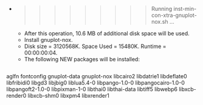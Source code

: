 * >>>>>>>>> Running inst-min-con-xtra-gnuplot-nox.sh ...
  * After this operation, 10.6 MB of additional disk space will be used.
  * Install gnuplot-nox.
  * Disk size = 3120568K. Space Used = 15480K. Runtime = 00:00:00:04.
  * The following NEW packages will be installed:
  ```bash
aglfn fontconfig gnuplot-data gnuplot-nox libcairo2
libdatrie1 libdeflate0 libfribidi0 libgd3 libjbig0
liblua5.4-0 libpango-1.0-0 libpangocairo-1.0-0 libpangoft2-1.0-0 libpixman-1-0
libthai0 libthai-data libtiff5 libwebp6 libxcb-render0
libxcb-shm0 libxpm4 libxrender1
  ```

